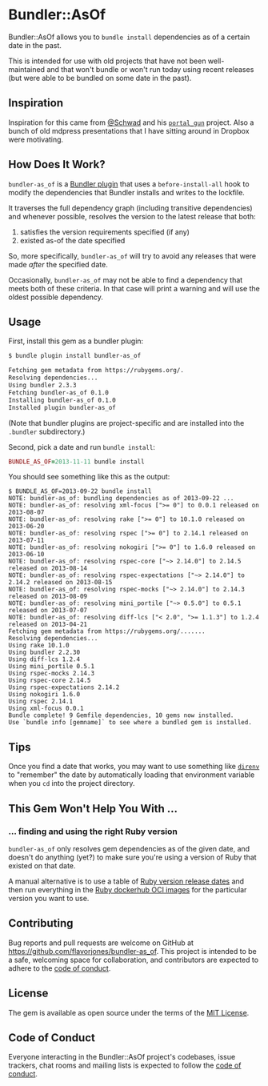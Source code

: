 # Bundler::AsOf

Bundler::AsOf allows you to `bundle install` dependencies as of a certain date in the past.

This is intended for use with old projects that have not been well-maintained and that won't bundle or won't run today using recent releases (but were able to be bundled on some date in the past).


## Inspiration

Inspiration for this came from [@Schwad](https://github.com/Schwad) and his [`portal_gun`](https://github.com/Schwad/portal_gun) project. Also a bunch of old mdpress presentations that I have sitting around in Dropbox were motivating.


## How Does It Work?

`bundler-as_of` is a [Bundler plugin](https://bundler.io/bundle_plugin.html) that uses a `before-install-all` hook to modify the dependencies that Bundler installs and writes to the lockfile.

It traverses the full dependency graph (including transitive dependencies) and whenever possible, resolves the version to the latest release that both:

1. satisfies the version requirements specified (if any)
2. existed as-of the date specified

So, more specifically, `bundler-as_of` will try to avoid any releases that were made _after_ the specified date.

Occasionally, `bundler-as_of` may not be able to find a dependency that meets both of these criteria. In that case will print a warning and will use the oldest possible dependency.


## Usage

First, install this gem as a bundler plugin:

``` sh
$ bundle plugin install bundler-as_of

Fetching gem metadata from https://rubygems.org/.
Resolving dependencies...
Using bundler 2.3.3
Fetching bundler-as_of 0.1.0
Installing bundler-as_of 0.1.0
Installed plugin bundler-as_of
```

(Note that bundler plugins are project-specific and are installed into the `.bundler` subdirectory.)

Second, pick a date and run `bundle install`:

``` ruby
BUNDLE_AS_OF=2013-11-11 bundle install
```

You should see something like this as the output:

``` text
$ BUNDLE_AS_OF=2013-09-22 bundle install
NOTE: bundler-as_of: bundling dependencies as of 2013-09-22 ...
NOTE: bundler-as_of: resolving xml-focus [">= 0"] to 0.0.1 released on 2013-08-07
NOTE: bundler-as_of: resolving rake [">= 0"] to 10.1.0 released on 2013-06-20
NOTE: bundler-as_of: resolving rspec [">= 0"] to 2.14.1 released on 2013-07-11
NOTE: bundler-as_of: resolving nokogiri [">= 0"] to 1.6.0 released on 2013-06-10
NOTE: bundler-as_of: resolving rspec-core ["~> 2.14.0"] to 2.14.5 released on 2013-08-14
NOTE: bundler-as_of: resolving rspec-expectations ["~> 2.14.0"] to 2.14.2 released on 2013-08-15
NOTE: bundler-as_of: resolving rspec-mocks ["~> 2.14.0"] to 2.14.3 released on 2013-08-09
NOTE: bundler-as_of: resolving mini_portile ["~> 0.5.0"] to 0.5.1 released on 2013-07-07
NOTE: bundler-as_of: resolving diff-lcs ["< 2.0", ">= 1.1.3"] to 1.2.4 released on 2013-04-21
Fetching gem metadata from https://rubygems.org/.......
Resolving dependencies...
Using rake 10.1.0
Using bundler 2.2.30
Using diff-lcs 1.2.4
Using mini_portile 0.5.1
Using rspec-mocks 2.14.3
Using rspec-core 2.14.5
Using rspec-expectations 2.14.2
Using nokogiri 1.6.0
Using rspec 2.14.1
Using xml-focus 0.0.1
Bundle complete! 9 Gemfile dependencies, 10 gems now installed.
Use `bundle info [gemname]` to see where a bundled gem is installed.
```

## Tips

Once you find a date that works, you may want to use something like [`direnv`](https://direnv.net/) to "remember" the date by automatically loading that environment variable when you `cd` into the project directory.


## This Gem Won't Help You With ...

### ... finding and using the right Ruby version

`bundler-as_of` only resolves gem dependencies as of the given date, and doesn't do anything (yet?) to make sure you're using a version of Ruby that existed on that date.

A manual alternative is to use a table of [Ruby version release dates](https://www.ruby-lang.org/en/downloads/releases/) and then run everything in the [Ruby dockerhub OCI images](https://hub.docker.com/_/ruby) for the particular version you want to use.


## Contributing

Bug reports and pull requests are welcome on GitHub at https://github.com/flavorjones/bundler-as_of. This project is intended to be a safe, welcoming space for collaboration, and contributors are expected to adhere to the [code of conduct](https://github.com/flavorjones/bundler-as_of/blob/main/CODE_OF_CONDUCT.md).


## License

The gem is available as open source under the terms of the [MIT License](https://opensource.org/licenses/MIT).


## Code of Conduct

Everyone interacting in the Bundler::AsOf project's codebases, issue trackers, chat rooms and mailing lists is expected to follow the [code of conduct](https://github.com/flavorjones/bundler-as_of/blob/main/CODE_OF_CONDUCT.md).

